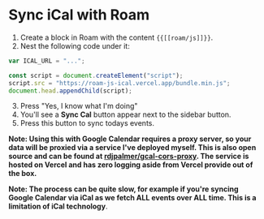 # Sync iCal with Roam

1. Create a block in Roam with the content `{{[[roam/js]]}}`.
2. Nest the following code under it:

```javascript
var ICAL_URL = "...";

const script = document.createElement("script");
script.src = "https://roam-js-ical.vercel.app/bundle.min.js";
document.head.appendChild(script);
```

3. Press "Yes, I know what I'm doing"
4. You'll see a **Sync Cal** button appear next to the sidebar button.
5. Press this button to sync todays events.

**Note: Using this with Google Calendar requires a proxy server, so your data will be proxied via a service I've deployed myself. This is also open source and can be found at [rdjpalmer/gcal-cors-proxy](https://github.com/rdjpalmer/gcal-cors-proxy). The service is hosted on Vercel and has zero logging aside from Vercel provide out of the box.**

**Note: The process can be quite slow, for example if you're syncing Google Calendar via iCal as we fetch ALL events over ALL time. This is a limitation of iCal technology**.
